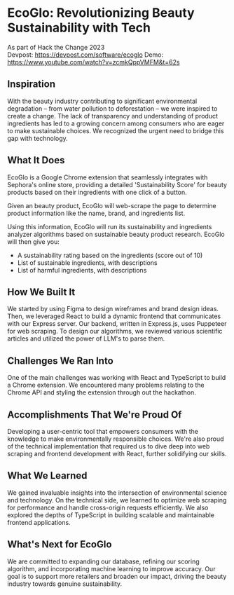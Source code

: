 # EcoGlo: Revolutionizing Beauty Sustainability with Tech 
As part of Hack the Change 2023\
Devpost: https://devpost.com/software/ecoglo
Demo: https://www.youtube.com/watch?v=zcmkQppVMFM&t=62s

## Inspiration

With the beauty industry contributing to significant environmental degradation – from water pollution to deforestation – we were inspired to create a change. The lack of transparency and understanding of product ingredients has led to a growing concern among consumers who are eager to make sustainable choices. We recognized the urgent need to bridge this gap with technology.

## What It Does

EcoGlo is a Google Chrome extension that seamlessly integrates with Sephora's online store, providing a detailed 'Sustainability Score' for beauty products based on their ingredients with one click of a button.

Given an beauty product, EcoGlo will web-scrape the page to determine product information like the name, brand, and ingredients list.

Using this information, EcoGlo will run its sustainability and ingredients analyzer algorithms based on sustainable beauty product research. EcoGlo will then give you:

 - A sustainability rating based on the ingredients (score out of 10)
 - List of sustainable ingredients, with descriptions
 - List of harmful ingredients, with descriptions

## How We Built It

We started by using Figma to design wireframes and brand design ideas. Then, we leveraged React to build a dynamic frontend that communicates with our Express server. Our backend, written in Express.js, uses Puppeteer for web scraping. To design our algorithms, we reviewed various scientific articles and utilized the power of LLM's to parse them.

## Challenges We Ran Into

One of the main challenges was working with React and TypeScript to build a Chrome extension. We encountered many problems relating to the Chrome API and styling the extension through out the hackathon.

## Accomplishments That We're Proud Of

Developing a user-centric tool that empowers consumers with the knowledge to make environmentally responsible choices. We're also proud of the technical implementation that required us to dive deep into web scraping and frontend development with React, further solidifying our skills.

## What We Learned

We gained invaluable insights into the intersection of environmental science and technology. On the technical side, we learned to optimize web scraping for performance and handle cross-origin requests efficiently. We also explored the depths of TypeScript in building scalable and maintainable frontend applications.

## What's Next for EcoGlo

We are committed to expanding our database, refining our scoring algorithm, and incorporating machine learning to improve accuracy. Our goal is to support more retailers and broaden our impact, driving the beauty industry towards genuine sustainability.
